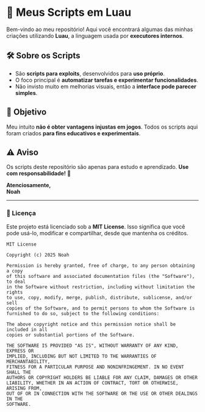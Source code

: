 # 📂 Meus Scripts em Luau  

Bem-vindo ao meu repositório! Aqui você encontrará algumas das minhas criações utilizando **Luau**, a linguagem usada por **executores internos**.  

## 🛠️ Sobre os Scripts  

- São **scripts para exploits**, desenvolvidos para **uso próprio**.  
- O foco principal é **automatizar tarefas e experimentar funcionalidades**.  
- Não invisto muito em melhorias visuais, então a **interface pode parecer simples**.  

## 🎯 Objetivo  

Meu intuito **não é obter vantagens injustas em jogos**. Todos os scripts aqui foram criados **para fins educativos e experimentais**.  

## ⚠️ Aviso  

Os scripts deste repositório são apenas para estudo e aprendizado. **Use com responsabilidade!** 🚀  

**Atenciosamente,**  
**Noah**  

---

### 📜 Licença  

Este projeto está licenciado sob a **MIT License**. Isso significa que você pode usá-lo, modificar e compartilhar, desde que mantenha os créditos.  

```
MIT License

Copyright (c) 2025 Noah

Permission is hereby granted, free of charge, to any person obtaining a copy
of this software and associated documentation files (the "Software"), to deal
in the Software without restriction, including without limitation the rights
to use, copy, modify, merge, publish, distribute, sublicense, and/or sell
copies of the Software, and to permit persons to whom the Software is
furnished to do so, subject to the following conditions:

The above copyright notice and this permission notice shall be included in all
copies or substantial portions of the Software.

THE SOFTWARE IS PROVIDED "AS IS", WITHOUT WARRANTY OF ANY KIND, EXPRESS OR
IMPLIED, INCLUDING BUT NOT LIMITED TO THE WARRANTIES OF MERCHANTABILITY,
FITNESS FOR A PARTICULAR PURPOSE AND NONINFRINGEMENT. IN NO EVENT SHALL THE
AUTHORS OR COPYRIGHT HOLDERS BE LIABLE FOR ANY CLAIM, DAMAGES OR OTHER
LIABILITY, WHETHER IN AN ACTION OF CONTRACT, TORT OR OTHERWISE, ARISING FROM,
OUT OF OR IN CONNECTION WITH THE SOFTWARE OR THE USE OR OTHER DEALINGS IN THE
SOFTWARE.
```  
